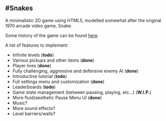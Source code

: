 #Snakes
----------------------------

A minimalistic 2D game using HTML5, modelled somewhat after the original 1970 arcade video game, Snake.

Some history of the game can be found [here](http://en.wikipedia.org/wiki/Snake_%28video_game%29).

A list of features to implement:
* Infinite levels (**todo**)
* Various pickups and other items (**done**)
* Player lives (**done**)
* Fully challenging, aggressive and defensive enemy AI (**done**)
* Introductive tutorial (**todo**)
* Full settings menu and customization (**done**)
* Leaderboards (**todo**)
* Game state management (between pausing, playing, etc...) (**W.I.P.**)
* More fluid/aesthetic Pause Menu UI (**done**)
* Music?
* More sound effects?
* Level barriers/walls?
